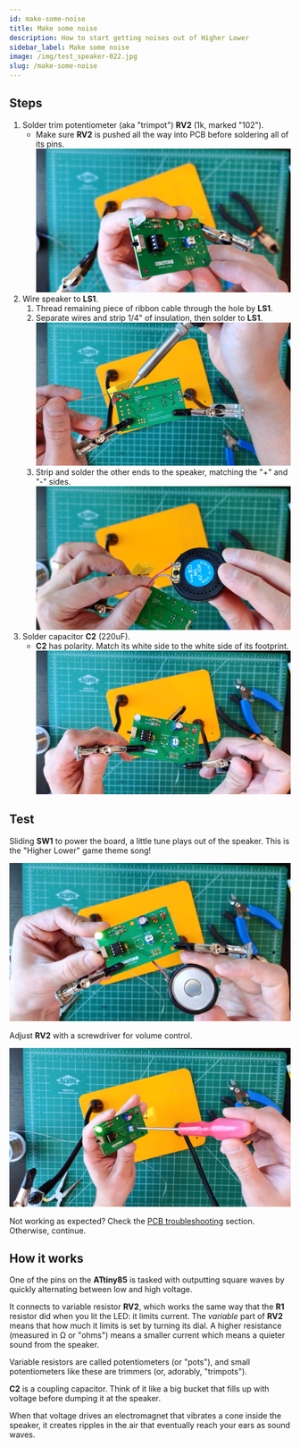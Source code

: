```yaml
---
id: make-some-noise
title: Make some noise
description: How to start getting noises out of Higher Lower
sidebar_label: Make some noise
image: /img/test_speaker-022.jpg
slug: /make-some-noise
---
```


## Steps

1. Solder trim potentiometer (aka "trimpot") **RV2** (1k, marked "102").
   - Make sure **RV2** is pushed all the way into PCB before soldering all of its pins.
     [![rv2](/img/rv2-004.jpg)](/img/rv2-004.jpg)
2. Wire speaker to **LS1**.
   1. Thread remaining piece of ribbon cable through the hole by **LS1**.
   2. Separate wires and strip 1/4" of insulation, then solder to **LS1**.
      [![thread strip solder ls1 wires](/img/thread_strip_solder_ls1_wires-014.jpg)](/img/thread_strip_solder_ls1_wires-014.jpg)
   3. Strip and solder the other ends to the speaker, matching the "+" and "-" sides.
      [![solder speaker](/img/solder_speaker-028.jpg)](/img/solder_speaker-028.jpg)
3. Solder capacitor **C2** (220uF).
   - **C2** has polarity. Match its white side to the white side of its footprint.
     [![c2](/img/c2-028.jpg)](/img/c2-028.jpg)

## Test

Sliding **SW1** to power the board, a little tune plays out of the speaker. This is the "Higher Lower" game theme song!

[![test speaker](/img/test_speaker-022.jpg)](/img/test_speaker-022.jpg)

Adjust **RV2** with a screwdriver for volume control.

[![screwdriver to adjust rv2](/img/screwdriver_to_adjust_rv2-022.jpg)](/img/screwdriver_to_adjust_rv2-022.jpg)

Not working as expected? Check the [PCB troubleshooting](pcb-troubleshooting.md) section. Otherwise, continue.

## How it works

One of the pins on the **ATtiny85** is tasked with outputting square waves by quickly alternating between low and high voltage.

It connects to variable resistor **RV2**, which works the same way that the **R1** resistor did when you lit the LED: it limits current. The _variable_ part of **RV2** means that how much it limits is set by turning its dial. A higher resistance (measured in Ω or "ohms") means a smaller current which means a quieter sound from the speaker.

Variable resistors are called potentiometers (or "pots"), and small potentiometers like these are trimmers (or, adorably, "trimpots").

**C2** is a coupling capacitor. Think of it like a big bucket that fills up with voltage before dumping it at the speaker.

When that voltage drives an electromagnet that vibrates a cone inside the speaker, it creates ripples in the air that eventually reach your ears as sound waves.
